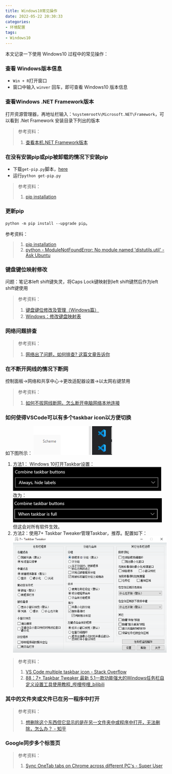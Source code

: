 ```yaml
---
title: Windows10常见操作
date: 2022-05-22 20:30:33
categories:
- 环境配置
tags:
- Windows10
---
```


本文记录一下使用 Windows10 过程中的常见操作：

<!--more-->

### 查看 Windows版本信息

- `Win + R`打开窗口
- 窗口中输入 `winver` 回车，即可查看 Windows10 版本信息

### 查看Windows .NET Framework版本

打开资源管理器，再地址栏输入：`%systemroot%\Microsoft.NET\Framework`，可以看到 .Net Framework 安装目录下列出的版本

> 参考资料：
>
> 1. [查看本机.NET Framework版本](https://blog.csdn.net/zyw_anquan/article/details/9873047)

### 在没有安装pip或pip被卸载的情况下安装pip

- 下载`get-pip.py`脚本，[here](https://bootstrap.pypa.io/get-pip.py)
- 运行`python get-pip.py`

>  参考资料：
>
> 1. [pip installation](https://pip.pypa.io/en/stable/installation/)

### 更新pip

`python -m pip install --upgrade pip`。

参考资料：

> 1. [pip installation](https://pip.pypa.io/en/stable/installation/)
> 2. [python - ModuleNotFoundError: No module named 'distutils.util' - Ask Ubuntu](https://askubuntu.com/questions/1239829/modulenotfounderror-no-module-named-distutils-util)

### 键盘键位映射修改
问题：笔记本left shift键失灵，将Caps Lock键映射到left shift键然后作为left shift键使用
> 参考资料：
> 1. [键盘键位修改及管理（Windows篇）](https://zhuanlan.zhihu.com/p/29581818)
> 2. [Windows：修改键盘映射表](https://blog.csdn.net/qq_42191914/article/details/104840458)

### 网络问题排查
> 参考资料：
> 1. [网络出了问题，如何排查? 这篇文章告诉你](https://www.51cto.com/article/620620.html)

### 在不断开网线的情况下断网
控制面板->网络和共享中心->更改适配器设置->以太网右键禁用
> 参考资料：
> 1. [如何不拔网线断网，怎么断开电脑网络本地连接](https://jingyan.baidu.com/article/0964eca27410968285f53613.html)

### 如何使得VSCode可以有多个taskbar icon以方便切换
如下图所示：
![](https://raw.githubusercontent.com/Tom89757/ImageHost/main/hexo/20230112140219.png)
1. 方法1：
Windows 10打开Taskbar设置：
![](https://raw.githubusercontent.com/Tom89757/ImageHost/main/hexo/20230112140315.png)
改为：
![](https://raw.githubusercontent.com/Tom89757/ImageHost/main/hexo/20230112140336.png)
但这会对所有软件生效。
2. 方法2：使用7+ Taskbar Tweaker管理Taskbar，推荐。配置如下：
![](https://raw.githubusercontent.com/Tom89757/ImageHost/main/hexo/20230203201506.png)
> 参考资料：
> 1. [VS Code multiple taskbar icon - Stack Overflow](https://stackoverflow.com/questions/63381934/vs-code-multiple-taskbar-icon)
> 2. [88：7+ Taskbar Tweaker 最新 5.1一款功能强大的Windows任务栏自定义设置工具使用教程_哔哩哔哩_bilibili](https://www.bilibili.com/video/BV1VV411n7hW)

### 其中的文件夹或文件已在另一程序中打开

> 参考资料：
> 1. [想删除这个东西但它显示的是在另一文件夹中或程序中打开，无法删除，怎么办？ - 知乎](https://www.zhihu.com/question/453864187/answer/1827894565)


### Google同步多个标签页

> 参考资料：
> 1. [Sync OneTab tabs on Chrome across different PC's - Super User](https://superuser.com/questions/630975/sync-onetab-tabs-on-chrome-across-different-pcs)